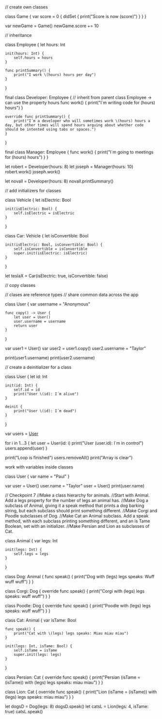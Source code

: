 // create own classes

class Game {
    var score = 0 {
        didSet {
            print("Score is now \(score)")
        }
    }
}

var newGame = Game()
newGame.score += 10


// inheritance

class Employee {
    let hours: Int
    
    init(hours: Int) {
        self.hours = hours
    }
    
    func printSummary() {
        print("I work \(hours) hours per day")
    }
}

final class Developer: Employee {
// inherit from parent class Employee -> can use the property hours
    func work() {
        print("I´m writing code for \(hours) hours")
    }
    
    override func printSummary() {
        print("I´m a developer who will sometimes work \(hours) hours a day, but other times will spend hours arguing about whether code should be intented using tabs or spaces.")
    }
}

final class Manager: Employee {
    func work() {
        print("I´m going to meetings for \(hours) hours")
    }
}

let robert = Developer(hours: 8)
let joseph = Manager(hours: 10)
robert.work()
joseph.work()

let novall = Developer(hours: 8)
novall.printSummary()


// add initializers for classes

class Vehicle {
    let isElectric: Bool
    
    init(isElectric: Bool) {
        self.isElectric = isElectric
    }
}

class Car: Vehicle {
    let isConvertible: Bool
    
    init(isElectric: Bool, isConvertible: Bool) {
        self.isConvertible = isConvertible
        super.init(isElectric: isElectric)
    }
}

let teslaX = Car(isElectric: true, isConvertible: false)


// copy classes

// clases are reference types
// share common data across the app

class User {
    var username = "Anonymous"
    
    func copy() -> User {
        let user = User()
        user.username = username
        return user
    }
}

var user1 = User()
var user2 = user1.copy()
user2.username = "Taylor"

print(user1.username)
print(user2.username)


// create a deinitializer for a class

class User {
    let id: Int
    
    init(id: Int) {
        self.id = id
        print("User \(id): I´m alive")
    }
    
    deinit {
        print("User \(id): I´m dead")
    }
}

var users = [User]()

for i in 1...3 {
    let user = User(id: i)
    print("User \(user.id): I´m in control")
    users.append(user)
}

print("Loop is finished")
users.removeAll()
print("Array is clear")


 work with variables inside classes

class User {
    var name = "Paul"
}

var user = User()
user.name = "Taylor"
user = User()
print(user.name)


// Checkpoint 7
//Make a class hierarchy for animals.
//Start with Animal. Add a legs property for the number of legs an animal has.
//Make Dog a subclass of Animal, giving it a speak method that prints a dog barking string, but each subclass should print something different.
//Make Corgi and Poodle subclasses of Dog.
//Make Cat an Animal subclass. Add a speak method, with each subclass printing something different, and an is Tame Boolean, set with an initializer.
//Make Persian and Lion as subclasses of Cat.

class Animal {
    var legs: Int
    
    init(legs: Int) {
        self.legs = legs
    }
}

class Dog: Animal {
    func speak() {
        print("Dog with \(legs) legs speaks: Wuff wuff wuff")
    }
}

class Corgi: Dog {
    override func speak() {
        print("Corgi with \(legs) legs speaks: wuff wuff")
    }
}

class Poodle: Dog {
    override func speak() {
        print("Poodle with \(legs) legs speaks: wuff wuff")
    }
}

class Cat: Animal {
    var isTame: Bool
    
    func speak() {
        print("Cat with \(legs) legs speaks: Miau miau miau")
    }
    
    init(legs: Int, isTame: Bool) {
        self.isTame = isTame
        super.init(legs: legs)
    }
}

class Persian: Cat {
    override func speak() {
        print("Persian (isTame = \(isTame)) with \(legs) legs speaks: miau miau")
    }
}

class Lion: Cat {
    override func speak() {
        print("Lion (isTame = \(isTame)) with \(legs) legs speaks: miau miau")
    }
}

let dogsD = Dog(legs: 8)
dogsD.speak()
let catsL = Lion(legs: 4, isTame: true)
catsL.speak()
